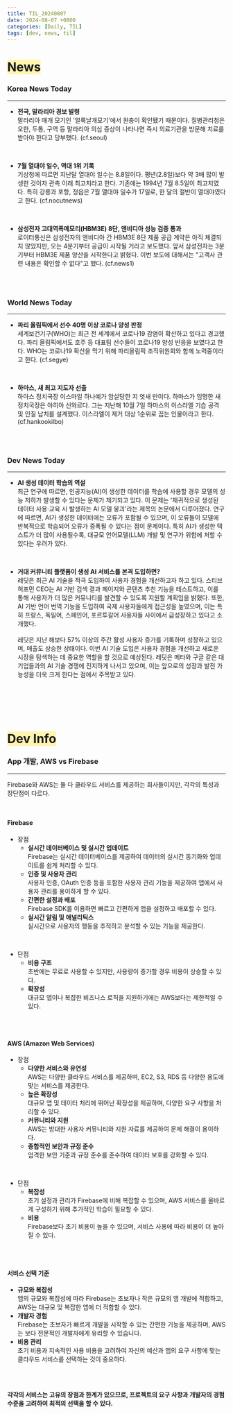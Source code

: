 ```yaml
---
title: TIL_20240807
date: 2024-08-07 +0800
categories: [Daily, TIL]
tags: [dev, news, til] 
---
```

# <span style="background-color:#fff5b1"> News </span>
### Korea News Today
---

- **전국, 말라리아 경보 발령**
    <br/>말라리아 매개 모기인 '얼룩날개모기'에서 원충이 확인됐기 때문이다. 질병관리청은 오한, 두통, 구역 등 말라리아 의심 증상이 나타나면 즉시 의료기관을 방문해 치료를 받아야 한다고 당부했다. (cf.seoul)

<br/>

- **7월 열대야 일수, 역대 1위 기록**
    <br/>기상청에 따르면 지난달 열대야 일수는 8.8일이다. 평년(2.8일)보다 약 3배 많이 발생한 것이자 관측 이래 최고치라고 한다. 기존에는 1994년 7월 8.5일이 최고치였다. 특히 강릉과 포항, 정읍은 7월 열대야 일수가 17일로, 한 달의 절반이 열대야였다고 한다. (cf.nocutnews)

<br/>

- **삼성전자 고대역폭메모리(HBM3E) 8단, 엔비디아 성능 검증 통과**
    <br/>로이터통신은 삼성전자의 엔비디아 간 HBM3E 8단 제품 공급 계약은 아직 체결되지 않았지만, 오는 4분기부터 공급이 시작될 거라고 보도했다. 앞서 삼성전자는 3분기부터 HBM3E 제품 양산을 시작한다고 밝혔다. 이번 보도에 대해서는 "고객사 관련 내용은 확인할 수 없다"고 했다. (cf.news1)

<br/><br/>

### World News Today
---

- **파리 올림픽에서 선수 40명 이상 코로나 양성 판정**
    <br/>세계보건기구(WHO)는 최근 전 세계에서 코로나19 감염이 확산하고 있다고 경고했다. 파리 올림픽에서도 호주 등 대표팀 선수들이 코로나19 양성 반응을 보였다고 한다. WHO는 코로나19 확산을 막기 위해 파리올림픽 조직위원회와 함께 노력중이라고 한다. (cf.segye)

<br/>

- **하마스, 새 최고 지도자 선출**
    <br/>하마스 정치국장 이스마일 하나예가 암살당한 지 엿새 만이다. 하마스가 임명한 새 정치국장은 야히야 신와르다. 그는 지난해 10월 7일 하마스의 이스라엘 기습 공격 및 인질 납치를 설계했다. 이스라엘이 제거 대상 1순위로 꼽는 인물이라고 한다. (cf.hankookilbo)

<br/><br/>

### Dev News Today
---
- **AI 생성 데이터 학습의 역설**
  <br/>최근 연구에 따르면, 인공지능(AI)이 생성한 데이터를 학습에 사용할 경우 모델의 성능 저하가 발생할 수 있다는 문제가 제기되고 있다. 이 문제는 '재귀적으로 생성된 데이터 사용·교육 시 발생하는 AI 모델 붕괴'라는 제목의 논문에서 다루어졌다. 연구에 따르면, AI가 생성한 데이터에는 오류가 포함될 수 있으며, 이 오류들이 모델에 반복적으로 학습되어 오류가 증폭될 수 있다는 점이 문제이다. 특히 AI가 생성한 텍스트가 더 많이 사용될수록, 대규모 언어모델(LLM) 개발 및 연구가 위험에 처할 수 있다는 우려가 있다.

<br/>

- **거대 커뮤니티 플랫폼이 생성 AI 서비스를 본격 도입하면?**
  <br/>레딧은 최근 AI 기술을 적극 도입하여 사용자 경험을 개선하고자 하고 있다. 스티브 허프먼 CEO는 AI 기반 검색 결과 페이지와 콘텐츠 추천 기능을 테스트하고, 이를 통해 사용자가 더 많은 커뮤니티를 발견할 수 있도록 지원할 계획임을 밝혔다. 또한, AI 기반 언어 번역 기능을 도입하여 국제 사용자들에게 접근성을 높였으며, 이는 특히 프랑스, 독일어, 스페인어, 포르투갈어 사용자들 사이에서 급성장하고 있다고 소개했다.
  <br/><br/>레딧은 지난 해보다 57% 이상의 주간 활성 사용자 증가를 기록하며 성장하고 있으며, 매출도 상승한 상태이다. 이번 AI 기술 도입은 사용자 경험을 개선하고 새로운 시장을 탐색하는 데 중요한 역할을 할 것으로 예상된다. 레딧은 메타와 구글 같은 대기업들과의 AI 기술 경쟁에 진지하게 나서고 있으며, 이는 앞으로의 성장과 발전 가능성을 더욱 크게 한다는 점에서 주목받고 있다.

<br/><br/><br/><br/>

# <span style="background-color:#fff5b1"> Dev Info </span>
### App 개발, AWS vs Firebase
---
Firebase와 AWS는 둘 다 클라우드 서비스를 제공하는 회사들이지만, 각각의 특성과 장단점이 다르다.

<br/>

#### Firebase
- 장점
  - **실시간 데이터베이스 및 실시간 업데이트** <br/>Firebase는 실시간 데이터베이스를 제공하여 데이터의 실시간 동기화와 업데이트를 쉽게 처리할 수 있다.
  - **인증 및 사용자 관리** <br/>사용자 인증, OAuth 인증 등을 포함한 사용자 관리 기능을 제공하여 앱에서 사용자 관리를 용이하게 할 수 있다.
  - **간편한 설정과 배포** <br/>Firebase SDK를 이용하면 빠르고 간편하게 앱을 설정하고 배포할 수 있다.
  - **실시간 알림 및 애널리틱스** <br/> 실시간으로 사용자의 행동을 추적하고 분석할 수 있는 기능을 제공한다.

<br/>

- 단점
  - **비용 구조** <br/>초반에는 무료로 사용할 수 있지만, 사용량이 증가할 경우 비용이 상승할 수 있다.
  - **확장성** <br/>대규모 앱이나 복잡한 비즈니스 로직을 지원하기에는 AWS보다는 제한적일 수 있다.

<br/><br/>

#### AWS (Amazon Web Services)
- 장점
  - **다양한 서비스와 유연성** <br/>AWS는 다양한 클라우드 서비스를 제공하며, EC2, S3, RDS 등 다양한 용도에 맞는 서비스를 제공한다.
  - **높은 확장성** <br/>대규모 앱 및 데이터 처리에 뛰어난 확장성을 제공하며, 다양한 요구 사항을 처리할 수 있다.
  - **커뮤니티와 지원** <br/>AWS는 방대한 사용자 커뮤니티와 지원 자료를 제공하여 문제 해결이 용이하다.
  - **종합적인 보안과 규정 준수** <br/>엄격한 보안 기준과 규정 준수를 준수하여 데이터 보호를 강화할 수 있다.

<br/>

- 단점
  - **복잡성** <br/>초기 설정과 관리가 Firebase에 비해 복잡할 수 있으며, AWS 서비스를 올바르게 구성하기 위해 추가적인 학습이 필요할 수 있다.
  - **비용** <br/>Firebase보다 초기 비용이 높을 수 있으며, 서비스 사용에 따라 비용이 더 높아질 수 있다.

<br/><br/>

#### 서비스 선택 기준
- **규모와 복잡성** <br/>앱의 규모와 복잡성에 따라 Firebase는 초보자나 작은 규모의 앱 개발에 적합하고, AWS는 대규모 및 복잡한 앱에 더 적합할 수 있다.
- **개발자 경험** <br/>Firebase는 초보자가 빠르게 개발을 시작할 수 있는 간편한 기능을 제공하며, AWS는 보다 전문적인 개발자에게 유리할 수 있습니다.
- **비용 관리** <br/>초기 비용과 지속적인 사용 비용을 고려하여 자신의 예산과 앱의 요구 사항에 맞는 클라우드 서비스를 선택하는 것이 중요하다.

<br/><br/>

**각각의 서비스는 고유의 장점과 한계가 있으므로, 프로젝트의 요구 사항과 개발자의 경험 수준을 고려하여 최적의 선택을 할 수 있다.**
